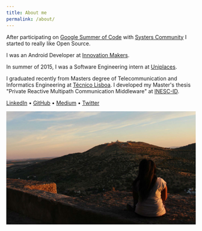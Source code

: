 ```yaml
---
title: About me
permalink: /about/
---
```


After participating on [Google Summer of Code](https://summerofcode.withgoogle.com) with [Systers Community](https://anitab.org/systers/) I started to really like Open Source.

I was an Android Developer at [Innovation Makers](https://inm.pt/).

In summer of 2015, I was a Software Engineering intern at [Uniplaces](https://uniplaces.com/).

I graduated recently from Masters degree of Telecommunication and Informatics Engineering at [Técnico Lisboa](https://tecnico.ulisboa.pt/). I developed my Master's thesis "Private Reactive Multipath Communication Middleware" at [INESC-ID](https://www.inesc-id.pt/).

[LinkedIn](https://www.linkedin.com/in/isabelcmdcosta) • [GitHub](https://github.com/isabelcosta) • [Medium](https://medium.com/@isabelcmdcosta) • [Twitter](https://twitter.com/isabelcmdcosta)

![Isabel in hometown](/assets/images/me-in-hometown.jpg)
